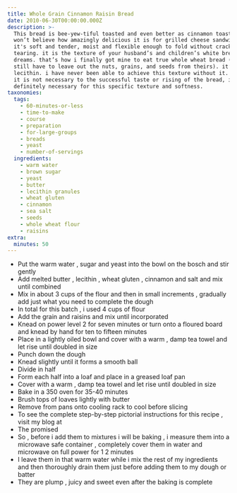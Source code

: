 ```yaml
---
title: Whole Grain Cinnamon Raisin Bread
date: 2010-06-30T00:00:00.000Z
description: >-
  This bread is bee-yew-tiful toasted and even better as cinnamon toast, but you
  won’t believe how amazingly delicious it is for grilled cheese sandwiches!  
  it's soft and tender, moist and flexible enough to fold without cracking or
  tearing. it is the texture of your husband’s and children’s white bread
  dreams. that’s how i finally got mine to eat true whole wheat bread (but i
  still have to leave out the nuts, grains, and seeds from theirs). it’s the
  lecithin. i have never been able to achieve this texture without it. so, while
  it is not necessary to the successful taste or rising of the bread, it is
  definitely necessary for this specific texture and softness.
taxonomies:
  tags:
    - 60-minutes-or-less
    - time-to-make
    - course
    - preparation
    - for-large-groups
    - breads
    - yeast
    - number-of-servings
  ingredients:
    - warm water
    - brown sugar
    - yeast
    - butter
    - lecithin granules
    - wheat gluten
    - cinnamon
    - sea salt
    - seeds
    - whole wheat flour
    - raisins
extra:
  minutes: 50
---
```

 - Put the warm water , sugar and yeast into the bowl on the bosch and stir gently
 - Add melted butter , lecithin , wheat gluten , cinnamon and salt and mix until combined
 - Mix in about 3 cups of the flour and then in small increments , gradually add just what you need to complete the dough
 - In total for this batch , i used 4 cups of flour
 - Add the grain and raisins and mix until incorporated
 - Knead on power level 2 for seven minutes or turn onto a floured board and knead by hand for ten to fifteen minutes
 - Place in a lightly oiled bowl and cover with a warm , damp tea towel and let rise until doubled in size
 - Punch down the dough
 - Knead slightly until it forms a smooth ball
 - Divide in half
 - Form each half into a loaf and place in a greased loaf pan
 - Cover with a warm , damp tea towel and let rise until doubled in size
 - Bake in a 350 oven for 35-40 minutes
 - Brush tops of loaves lightly with butter
 - Remove from pans onto cooling rack to cool before slicing
 - To see the complete step-by-step pictorial instructions for this recipe , visit my blog at
 - The promised
 - So , before i add them to mixtures i will be baking , i measure them into a microwave safe container , completely cover them in water and microwave on full power for 1 2 minutes
 - I leave them in that warm water while i mix the rest of my ingredients and then thoroughly drain them just before adding them to my dough or batter
 - They are plump , juicy and sweet even after the baking is complete
